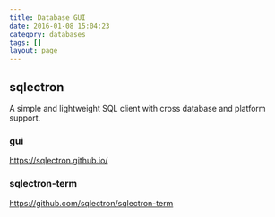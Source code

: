 ```yaml
---
title: Database GUI
date: 2016-01-08 15:04:23
category: databases
tags: []
layout: page
---
```


## sqlectron

A simple and lightweight SQL client with cross database and platform support.

### gui

https://sqlectron.github.io/

### sqlectron-term

https://github.com/sqlectron/sqlectron-term

